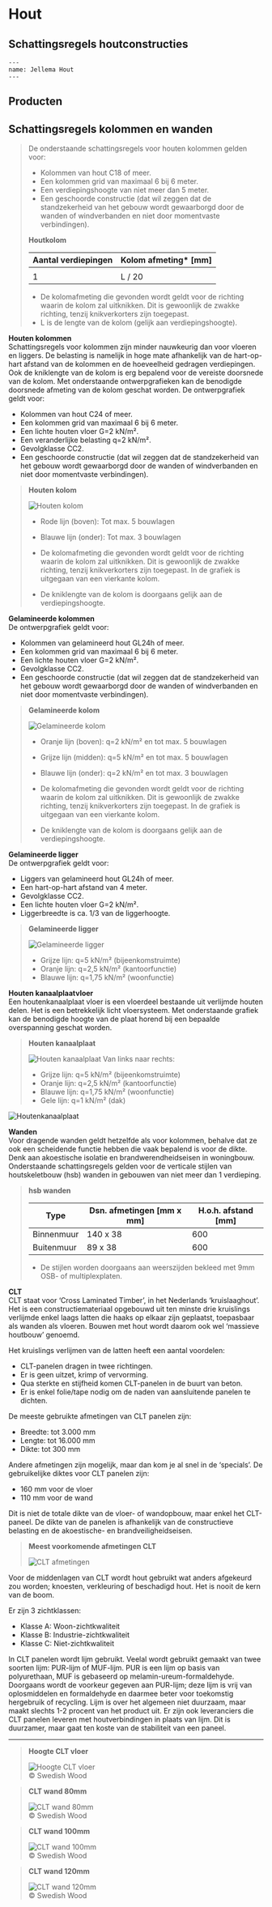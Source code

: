 # Hout

## Schattingsregels houtconstructies

```{figure} Images/Jellema7Bouwmethodiek207.png
---
name: Jellema Hout
---
```

## Producten

## Schattingsregels kolommen en wanden

> De onderstaande schattingsregels voor houten kolommen gelden voor:
> 
> - Kolommen van hout C18 of meer.
> - Een kolommen grid van maximaal 6 bij 6 meter.
> - Een verdiepingshoogte van niet meer dan 5 meter.
> - Een geschoorde constructie (dat wil zeggen dat de standzekerheid van het gebouw wordt gewaarborgd door de wanden of windverbanden en niet door momentvaste verbindingen).
> 
> **Houtkolom**
> 
> | Aantal verdiepingen | Kolom afmeting* [mm] |
> |---------------------|-----------------------|
> |                     |                       |
> | 1                   | L / 20                |
> 
> * De kolomafmeting die gevonden wordt geldt voor de richting waarin de kolom zal uitknikken. Dit is gewoonlijk de zwakke richting, tenzij knikverkorters zijn toegepast.  
> * L is de lengte van de kolom (gelijk aan verdiepingshoogte).


**Houten kolommen**  
Schattingsregels voor kolommen zijn minder nauwkeurig dan voor vloeren en liggers. De belasting is namelijk in hoge mate afhankelijk van de hart-op-hart afstand van de kolommen en de hoeveelheid gedragen verdiepingen. Ook de kniklengte van de kolom is erg bepalend voor de vereiste doorsnede van de kolom. Met onderstaande ontwerpgrafieken kan de benodigde doorsnede afmeting van de kolom geschat worden. De ontwerpgrafiek geldt voor:

- Kolommen van hout C24 of meer.
- Een kolommen grid van maximaal 6 bij 6 meter.
- Een lichte houten vloer G=2 kN/m².
- Een veranderlijke belasting q=2 kN/m².
- Gevolgklasse CC2.
- Een geschoorde constructie (dat wil zeggen dat de standzekerheid van het gebouw wordt gewaarborgd door de wanden of windverbanden en niet door momentvaste verbindingen).

> **Houten kolom**
>
> ![Houten kolom](images/hout.jpg)
> 
> * Rode lijn (boven): Tot max. 5 bouwlagen
> * Blauwe lijn (onder): Tot max. 3 bouwlagen
> 
> * De kolomafmeting die gevonden wordt geldt voor de richting waarin de kolom zal uitknikken. Dit is gewoonlijk de zwakke richting, tenzij knikverkorters zijn toegepast. In de grafiek is uitgegaan van een vierkante kolom.
> * De kniklengte van de kolom is doorgaans gelijk aan de verdiepingshoogte.


**Gelamineerde kolommen**  
De ontwerpgrafiek geldt voor:

- Kolommen van gelamineerd hout GL24h of meer.
- Een kolommen grid van maximaal 6 bij 6 meter.
- Een lichte houten vloer G=2 kN/m².
- Gevolgklasse CC2.
- Een geschoorde constructie (dat wil zeggen dat de standzekerheid van het gebouw wordt gewaarborgd door de wanden of windverbanden en niet door momentvaste verbindingen).

> **Gelamineerde kolom**
>
> ![Gelamineerde kolom](images/gelamineerd.jpg)
> 
> * Oranje lijn (boven): q=2 kN/m² en tot max. 5 bouwlagen
> * Grijze lijn (midden): q=5 kN/m² en tot max. 5 bouwlagen
> * Blauwe lijn (onder): q=2 kN/m² en tot max. 3 bouwlagen
> 
> * De kolomafmeting die gevonden wordt geldt voor de richting waarin de kolom zal uitknikken. Dit is gewoonlijk de zwakke richting, tenzij knikverkorters zijn toegepast. In de grafiek is uitgegaan van een vierkante kolom.
> * De kniklengte van de kolom is doorgaans gelijk aan de verdiepingshoogte.


**Gelamineerde ligger**  
De ontwerpgrafiek geldt voor:

- Liggers van gelamineerd hout GL24h of meer.
- Een hart-op-hart afstand van 4 meter.
- Gevolgklasse CC2.
- Een lichte houten vloer G=2 kN/m².
- Liggerbreedte is ca. 1/3 van de liggerhoogte.

> **Gelamineerde ligger**
>
> ![Gelamineerde ligger](images/ligger.jpg)
> 
> * Grijze lijn: q=5 kN/m² (bijeenkomstruimte)
> * Oranje lijn: q=2,5 kN/m² (kantoorfunctie)
> * Blauwe lijn: q=1,75 kN/m² (woonfunctie)


**Houten kanaalplaatvloer**  
Een houtenkanaalplaat vloer is een vloerdeel bestaande uit verlijmde houten delen. Het is een betrekkelijk licht vloersysteem. Met onderstaande grafiek kan de benodigde hoogte van de plaat horend bij een bepaalde overspanning geschat worden.

> **Houten kanaalplaat**
>
> ![Houten kanaalplaat](images/kpv.jpg)
> Van links naar rechts:
> 
> * Grijze lijn: q=5 kN/m² (bijeenkomstruimte)
> * Oranje lijn: q=2,5 kN/m² (kantoorfunctie)
> * Blauwe lijn: q=1,75 kN/m² (woonfunctie)
> * Gele lijn: q=1 kN/m² (dak)


![Houtenkanaalplaat](images/houtenkpv2.png)


**Wanden**  
Voor dragende wanden geldt hetzelfde als voor kolommen, behalve dat ze ook een scheidende functie hebben die vaak bepalend is voor de dikte. Denk aan akoestische isolatie en brandwerendheidseisen in woningbouw. Onderstaande schattingsregels gelden voor de verticale stijlen van houtskeletbouw (hsb) wanden in gebouwen van niet meer dan 1 verdieping.

> **hsb wanden**
>
> | Type        | Dsn. afmetingen [mm x mm] | H.o.h. afstand [mm] |
> |-------------|-----------------------------|----------------------|
> | Binnenmuur  | 140 x 38                    | 600                  |
> | Buitenmuur  | 89 x 38                     | 600                  |
> 
> * De stijlen worden doorgaans aan weerszijden bekleed met 9mm OSB- of multiplexplaten.


**CLT**  
CLT staat voor ‘Cross Laminated Timber’, in het Nederlands ‘kruislaaghout’. Het is een constructiemateriaal opgebouwd uit ten minste drie kruislings verlijmde enkel laags latten die haaks op elkaar zijn geplaatst, toepasbaar als wanden als vloeren. Bouwen met hout wordt daarom ook wel ‘massieve houtbouw’ genoemd.

Het kruislings verlijmen van de latten heeft een aantal voordelen:

- CLT-panelen dragen in twee richtingen.
- Er is geen uitzet, krimp of vervorming.
- Qua sterkte en stijfheid komen CLT-panelen in de buurt van beton.
- Er is enkel folie/tape nodig om de naden van aansluitende panelen te dichten.

De meeste gebruikte afmetingen van CLT panelen zijn:

- Breedte: tot 3.000 mm
- Lengte: tot 16.000 mm
- Dikte: tot 300 mm

Andere afmetingen zijn mogelijk, maar dan kom je al snel in de ‘specials’. De gebruikelijke diktes voor CLT panelen zijn:

- 160 mm voor de vloer
- 110 mm voor de wand

Dit is niet de totale dikte van de vloer- of wandopbouw, maar enkel het CLT-paneel. De dikte van de panelen is afhankelijk van de constructieve belasting en de akoestische- en brandveiligheidseisen.

> **Meest voorkomende afmetingen CLT**
>
> ![CLT afmetingen](images/CLT01.jpg)

Voor de middenlagen van CLT wordt hout gebruikt wat anders afgekeurd zou worden; knoesten, verkleuring of beschadigd hout. Het is nooit de kern van de boom.

Er zijn 3 zichtklassen:

- Klasse A: Woon-zichtkwaliteit
- Klasse B: Industrie-zichtkwaliteit
- Klasse C: Niet-zichtkwaliteit

In CLT panelen wordt lijm gebruikt. Veelal wordt gebruikt gemaakt van twee soorten lijm: PUR-lijm of MUF-lijm. PUR is een lijm op basis van polyurethaan, MUF is gebaseerd op melamin-ureum-formaldehyde. Doorgaans wordt de voorkeur gegeven aan PUR-lijm; deze lijm is vrij van oplosmiddelen en formaldehyde en daarmee beter voor toekomstig hergebruik of recycling. Lijm is over het algemeen niet duurzaam, maar maakt slechts 1-2 procent van het product uit. Er zijn ook leveranciers die CLT panelen leveren met houtverbindingen in plaats van lijm. Dit is duurzamer, maar gaat ten koste van de stabiliteit van een paneel.

---

> **Hoogte CLT vloer**
>
> ![Hoogte CLT vloer](images/CLT02.jpg)  
> © Swedish Wood

> **CLT wand 80mm**
>
> ![CLT wand 80mm](images/CLT03.jpg)  
> © Swedish Wood

> **CLT wand 100mm**
>
> ![CLT wand 100mm](images/CLT04.jpg)  
> © Swedish Wood

> **CLT wand 120mm**
>
> ![CLT wand 120mm](images/CLT05.jpg)  
> © Swedish Wood

